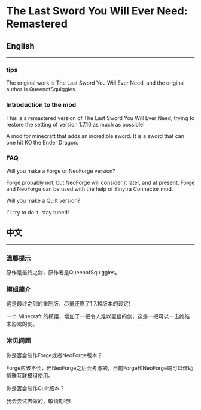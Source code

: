# The Last Sword You Will Ever Need: Remastered

## English

---
### tips
The original work is The Last Sword You Will Ever Need, and the original author is QueenofSquiggles.

### Introduction to the mod
This is a remastered version of The Last Sword You Will Ever Need, trying to restore the setting of version 1.7.10 as much as possible!

A mod for minecraft that adds an incredible sword. It is a sword that can one hit KO the Ender Dragon.
### FAQ
Will you make a Forge or NeoForge version?

Forge probably not, but NeoForge will consider it later, and at present, Forge and NeoForge can be used with the help of Sinytra Connector mod.

Will you make a Quilt version?

I'll try to do it, stay tuned!

## 中文

---
### 温馨提示
原作是最终之剑，原作者是QueenofSquiggles。

### 模组简介
这是最终之剑的重制版，尽量还原了1.7.10版本的设定!

一个 Minecraft 的模组，增加了一把令人难以置信的剑，这是一把可以一击终结末影龙的剑。
### 常见问题
你是否会制作Forge或者NeoForge版本？

Forge应该不会，但NeoForge之后会考虑的，目前Forge和NeoForge端可以借助信雅互联模组使用。

你是否会制作Quilt版本？

我会尝试去做的，敬请期待!